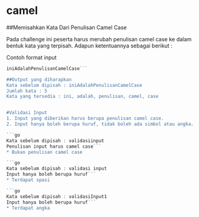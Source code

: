 # camel

##Memisahkan Kata Dari Penulisan Camel Case

Pada challenge ini peserta harus merubah penulisan camel case ke dalam bentuk kata yang
terpisah. Adapun ketentuannya sebagai berikut :

Contoh format input
```go
iniAdalahPenulisanCamelCase```

##Output yang diharapkan
Kata sebelum dipisah : iniAdalahPenulisanCamelCase
Jumlah kata : 5
Kata yang tersedia : ini, adalah, penulisan, camel, case


#Validasi Input
1. Input yang diberikan harus berupa penulisan camel case.
2. Input hanya boleh berupa huruf, tidak boleh ada simbol atau angka.

```go
Kata sebelum dipisah : validasiinput
Penulisan input harus camel case```
* Bukan penulisan camel case

```go
Kata sebelum dipisah : validasi input
Input hanya boleh berupa huruf```
* Terdapat spasi

```go
Kata sebelum dipisah : validasiInput1
Input hanya boleh berupa huruf```
* Terdapat angka
